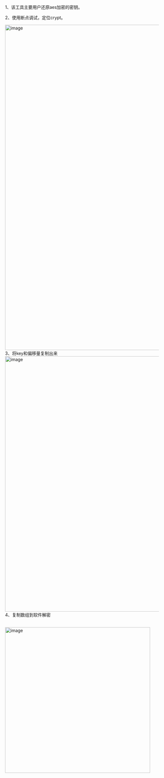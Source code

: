 1、该工具主要用户还原aes加密的密钥。

2、使用断点调试，定位crypt。

<img width="1061" alt="image" src="https://github.com/user-attachments/assets/aea04595-b76b-42fa-8a62-c35ce06cb03c">
3、将key和偏移量复制出来

<img width="833" alt="image" src="https://github.com/user-attachments/assets/b22d7517-d14c-4466-af41-e7c8a46ba57d">
4、复制数组到软件解密

<br><img width="475" alt="image" src="https://github.com/user-attachments/assets/df0cfbb8-df2b-4b83-b405-6320c9400ece">

